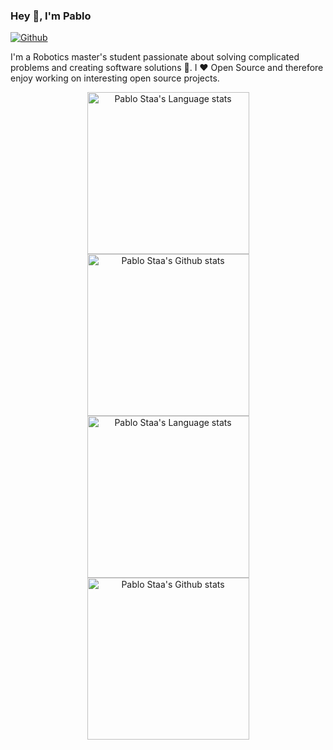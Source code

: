 ### Hey 👋, I'm Pablo

[![Github](https://img.shields.io/github/followers/pcrdll?label=Follow&style=social)](https://github.com/pcrdll)

I'm a Robotics master's student passionate about solving complicated problems and creating software solutions :robot:. I :heart: Open Source and therefore enjoy working on interesting open source projects.

<!-- Light Mode -->
<div align="center"> 
<a href="https://github.com/anuraghazra/github-readme-stats#gh-light-mode-only">
<img height=259 src="https://github-readme-stats-git-masterrstaa-pcrdll.vercel.app/api/top-langs/?username=pcrdll&layout=compact&langs_count=12&hide_border=true&role=owner,collaborator&theme=default#gh-light-mode-only" alt="Pablo Staa's Language stats" />
</a>
<a href="https://github.com/anuraghazra/github-readme-stats#gh-light-mode-only">
<img height=259 src="https://github-readme-stats-git-masterrstaa-pcrdll.vercel.app/api?username=pcrdll&show_icons=true&line_height=28&hide_border=true&card_width=347&include_all_commits=true&role=owner,collaborator&show=reviews,discussions_answered&rank_icon=percentile&exclude_repo=github-readme-stats&theme=default#gh-light-mode-only" alt="Pablo Staa's Github stats" />
</a>
</div>

<!-- Dark Mode -->
<div align="center"> 
<a href="https://github.com/anuraghazra/github-readme-stats#gh-dark-mode-only">
<img height=259 src="https://github-readme-stats-git-masterrstaa-pcrdll.vercel.app/api/top-langs/?username=pcrdll&layout=compact&langs_count=12&hide_border=true&role=owner,collaborator&theme=dark&bg_color=000000#gh-dark-mode-only" alt="Pablo Staa's Language stats" />
</a>
<a href="https://github.com/anuraghazra/github-readme-stats#gh-dark-mode-only">
<img height=259 src="https://github-readme-stats-git-masterrstaa-pcrdll.vercel.app/api?username=pcrdll&show_icons=true&line_height=28&hide_border=true&card_width=347&include_all_commits=true&role=owner,collaborator&show=reviews,discussions_answered&rank_icon=percentile&exclude_repo=github-readme-stats&theme=dark&bg_color=000000#gh-dark-mode-only" alt="Pablo Staa's Github stats" />
</a>
</div>

<br/>

